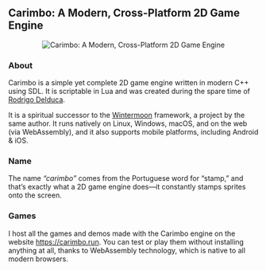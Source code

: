 ## Carimbo: A Modern, Cross-Platform 2D Game Engine

<p align="center">
  <img src="carimbo.avif" alt="Carimbo: A Modern, Cross-Platform 2D Game Engine">
</p>

### About

Carimbo is a simple yet complete 2D game engine written in modern C++ using SDL. It is scriptable in Lua and was created during the spare time of [Rodrigo Delduca](https://rodrigodelduca.com.br/).

It is a spiritual successor to the [Wintermoon](https://github.com/skhaz/wintermoon) framework, a project by the same author. It runs natively on Linux, Windows, macOS, and on the web (via WebAssembly), and it also supports mobile platforms, including Android & iOS.

### Name

The name _“carimbo”_ comes from the Portuguese word for “stamp,” and that’s exactly what a 2D game engine does—it constantly stamps sprites onto the screen.

### Games

I host all the games and demos made with the Carimbo engine on the website https://carimbo.run. You can test or play them without installing anything at all, thanks to WebAssembly technology, which is native to all modern browsers.

